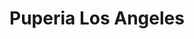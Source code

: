 ---
title: "Puperia Los Angeles"
url: /llanos-de-santa-lucia/puperia-los-angeles/
shop: comodidad
---